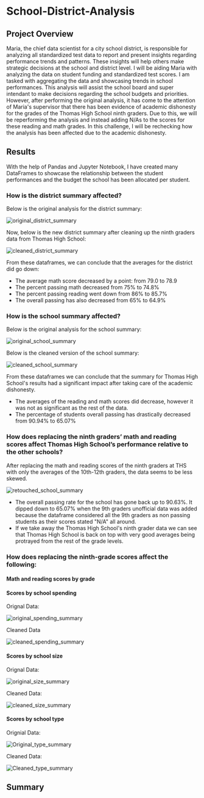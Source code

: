 # School-District-Analysis
## Project Overview
Maria, the chief data scientist for a city school district, is responsible for analyzing all standardized test data to report and present insights
regarding performance trends and patterns. These insights will help others make strategic decisions at the school and district level. I will be aiding Maria with analyzing the data on student funding and standardized test scores. I am tasked with aggregating the data and showcasing trends in school performances. This analysis will assist the school board and super intendant to make decisions regarding the school budgets and priorities. However, after performing the original analysis, it has come to the attention of Maria's supervisor that there has been evidence of academic dishonesty for the grades of the Thomas High School ninth graders. Due to this, we will be reperforming the analysis and instead adding N/As to the scores for these reading and math grades. In this challenge, I will be rechecking how the analysis has been affected due to the academic dishonesty. 

## Results
With the help of Pandas and Jupyter Notebook, I have created many DataFrames to showcase the relationship between the student performances and the budget the school has been allocated per student. 

### How is the district summary affected?
Below is the original analysis for the district summary:

![original_district_summary](https://user-images.githubusercontent.com/105755095/176966099-f16b4853-b3e2-4fd4-a111-c1251dbf6eb6.png)

Now, below is the new district summary after cleaning up the ninth graders data from Thomas High School:

![cleaned_district_summary](https://user-images.githubusercontent.com/105755095/176966167-4500ec24-f355-49e2-880d-c74ee302081c.png)

From these dataframes, we can conclude that the averages for the district did go down:
- The average math score decreased by a point: from 79.0 to 78.9
- The percent passing math decreased from 75% to 74.8%
- The percent passing reading went down from 86% to 85.7%
- The overall passing has also decreased from 65% to 64.9%

### How is the school summary affected?
Below is the original analysis for the school summary:

![original_school_summary](https://user-images.githubusercontent.com/105755095/176967602-aa25d0cc-4489-4355-bef3-e760b58d4063.png)

Below is the cleaned version of the school summary:

![cleaned_school_summary](https://user-images.githubusercontent.com/105755095/176967656-2747f01d-0f40-41e6-9f5c-6091c3104d9f.png)

From these dataframes we can conclude that the summary for Thomas High School's results had a significant impact after taking care of the academic dishonesty.
- The averages of the reading and math scores did decrease, however it was not as significant as the rest of the data.
- The percentage of students overall passing has drastically decreased from 90.94% to 65.07%

### How does replacing the ninth graders’ math and reading scores affect Thomas High School’s performance relative to the other schools?
After replacing the math and reading scores of the ninth graders at THS with only the averages of the 10th-12th graders, the data seems to be less skewed. 

![retouched_school_summary](https://user-images.githubusercontent.com/105755095/176969026-a8160ff7-7c92-457e-96af-b967762385db.png)

- The overall passing rate for the school has gone back up to 90.63%. It dipped down to 65.07% when the 9th graders unofficial data was added because the dataframe considered all the 9th graders as non passing students as their scores stated "N/A" all around. 
- If we take away the Thomas High School's ninth grader data we can see that Thomas High School is back on top with very good averages being protrayed from the rest of the grade levels. 

### How does replacing the ninth-grade scores affect the following:
#### Math and reading scores by grade
#### Scores by school spending
Orignal Data:

![original_spending_summary](https://user-images.githubusercontent.com/105755095/176969451-3889f078-d709-479b-a36a-75e845bf6d2f.png)

Cleaned Data

![cleaned_spending_summary](https://user-images.githubusercontent.com/105755095/176969531-96286452-5c3c-4262-8397-aabb18bb4ae1.png)

#### Scores by school size
Orignal Data:

![original_size_summary](https://user-images.githubusercontent.com/105755095/176969636-9d65f00a-ed89-4d06-bde1-cbccf2e45f3c.png)

Cleaned Data:

![cleaned_size_summary](https://user-images.githubusercontent.com/105755095/176969664-10c28c65-4775-44ae-a61a-171ccd6b4931.png)

#### Scores by school type
Orignial Data:

![Original_type_summary](https://user-images.githubusercontent.com/105755095/176969712-b7dc4d3d-6afe-48da-ac5c-ded339f17518.png)

Cleaned Data:

![Cleaned_type_summary](https://user-images.githubusercontent.com/105755095/176969695-d0e7b922-f500-40f5-af22-b066114e748f.png)

## Summary

